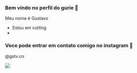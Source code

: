 ### Bem vindo no perfil do gurie 🐧

Meu nome é Gustavo

- Estou em cutting
- 
### Voce pode entrar em contato comigo no instagram 🥇

@gstv.cn

![](https://media1.tenor.com/m/CwZyMACJY5AAAAAC/cbum-focus.gif)


